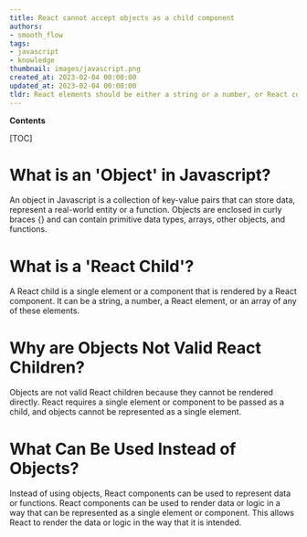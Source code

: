 ```yaml
---
title: React cannot accept objects as a child component
authors:
- smooth_flow
tags:
- javascript
- knowledge
thumbnail: images/javascript.png
created_at: 2023-02-04 00:00:00
updated_at: 2023-02-04 00:00:00
tldr: React elements should be either a string or a number, or React components.
---
```


**Contents**

[TOC]

# What is an 'Object' in Javascript?
An object in Javascript is a collection of key-value pairs that can store data, represent a real-world entity or a function. Objects are enclosed in curly braces {} and can contain primitive data types, arrays, other objects, and functions.

# What is a 'React Child'?
A React child is a single element or a component that is rendered by a React component. It can be a string, a number, a React element, or an array of any of these elements.

# Why are Objects Not Valid React Children?
Objects are not valid React children because they cannot be rendered directly. React requires a single element or component to be passed as a child, and objects cannot be represented as a single element.

# What Can Be Used Instead of Objects?
Instead of using objects, React components can be used to represent data or functions. React components can be used to render data or logic in a way that can be represented as a single element or component. This allows React to render the data or logic in the way that it is intended.
